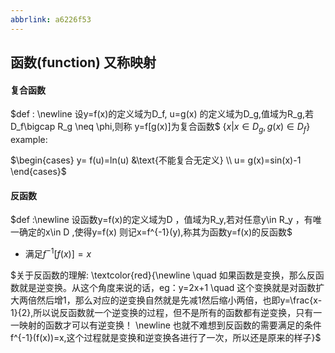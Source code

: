 ```yaml
---
abbrlink: a6226f53
---
```

## 函数(function) 又称映射

#### 复合函数 
$def : \newline
 设y=f(x)的定义域为D_f, u=g(x) 的定义域为D_g,值域为R_g,若D_f\bigcap R_g \neq \phi,则称 y=f[g(x)]为复合函数$
$\{x|x \in D_g ,g(x)\in D_f \}$
<br>
example:
<br>

$\begin{cases}
   y= f(u)=ln(u)     &\text{不能复合无定义} \\
   u= g(x)=sin(x)-1
\end{cases}$

#### 反函数
$def :\newline 设函数y=f(x)的定义域为D ，值域为R_y,若对任意y\in R_y ，有唯一确定的x\in D ,使得y=f(x) 则记x=f^{-1}(y),称其为函数y=f(x)的反函数$
- 满足$f^{-1}[f(x)] = x$

$关于反函数的理解:
\textcolor{red}{\newline \quad 如果函数是变换，那么反函数就是逆变换。从这个角度来说的话，eg：y=2x+1 \quad 这个变换就是对函数扩大两倍然后增1，那么对应的逆变换自然就是先减1然后缩小两倍，也即y=\frac{x-1}{2},所以说反函数就一个逆变换的过程，但不是所有的函数都有逆变换，只有一一映射的函数才可以有逆变换！ \newline 也就不难想到反函数的需要满足的条件f^{-1}(f(x))=x,这个过程就是变换和逆变换各进行了一次，所以还是原来的样子}$

